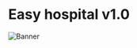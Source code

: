# Easy hospital v1.0
![Banner](https://raw.githubusercontent.com/uni-solve/Remedify/main/Header.png)
